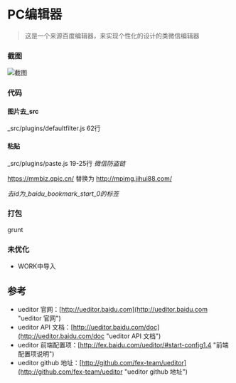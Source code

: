 # PC编辑器
> 这是一个来源百度编辑器，来实现个性化的设计的类微信编辑器


### 截图
![截图](https://github.com/weswu/wu-editor/raw/master/thems/default/images/demo.png)

### 代码
#### 图片去_src
_src/plugins/defaultfilter.js  62行

#### 粘贴
_src/plugins/paste.js  19-25行
*微信防盗链*

https://mmbiz.qpic.cn/ 替换为 http://mpimg.jihui88.com/

*去id为_baidu_bookmark_start_0的标签*

### 打包
grunt


### 未优化
- WORK中导入


## 参考 ##
- ueditor 官网：[http://ueditor.baidu.com](http://ueditor.baidu.com "ueditor 官网")
- ueditor API 文档：[http://ueditor.baidu.com/doc](http://ueditor.baidu.com/doc "ueditor API 文档")
- ueditor 前端配置项：[http://fex.baidu.com/ueditor/#start-config1.4 "前端配置项说明")
- ueditor github 地址：[http://github.com/fex-team/ueditor](http://github.com/fex-team/ueditor "ueditor github 地址")
